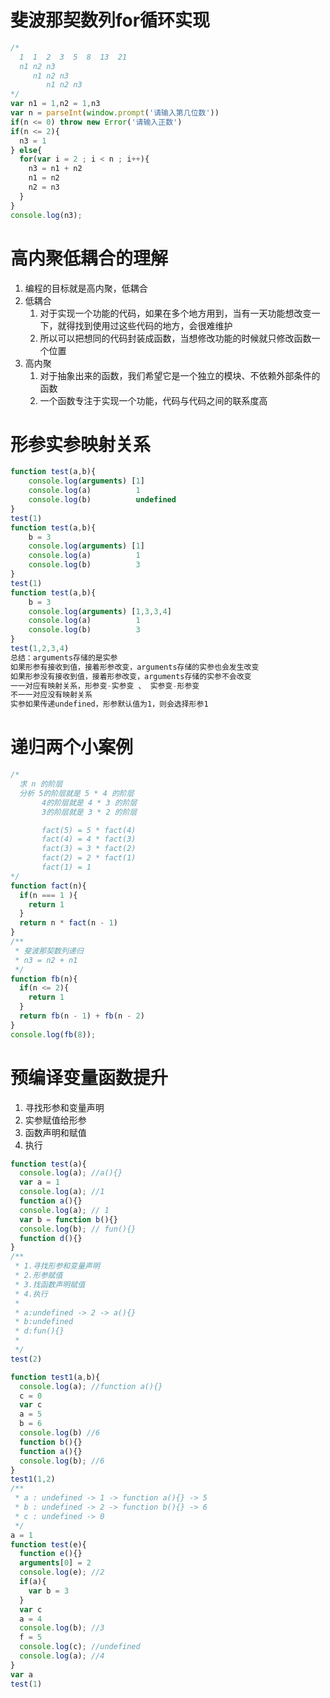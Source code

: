 # 斐波那契数列for循环实现
```javascript
/*
  1  1  2  3  5  8  13  21
  n1 n2 n3
     n1 n2 n3
        n1 n2 n3
*/
var n1 = 1,n2 = 1,n3
var n = parseInt(window.prompt('请输入第几位数'))
if(n <= 0) throw new Error('请输入正数')
if(n <= 2){
  n3 = 1
} else{
  for(var i = 2 ; i < n ; i++){
    n3 = n1 + n2
    n1 = n2
    n2 = n3
  }
}
console.log(n3);
```
# 高内聚低耦合的理解
1. 编程的目标就是高内聚，低耦合
2. 低耦合
	1. 对于实现一个功能的代码，如果在多个地方用到，当有一天功能想改变一下，就得找到使用过这些代码的地方，会很难维护
	2. 所以可以把想同的代码封装成函数，当想修改功能的时候就只修改函数一个位置
3. 高内聚
	1. 对于抽象出来的函数，我们希望它是一个独立的模块、不依赖外部条件的函数
	2. 一个函数专注于实现一个功能，代码与代码之间的联系度高

# 形参实参映射关系
```javascript
function test(a,b){
	console.log(arguments) [1]
	console.log(a)          1
	console.log(b)          undefined 
}
test(1)
function test(a,b){
	b = 3
	console.log(arguments) [1]
	console.log(a)          1
	console.log(b)          3 
}
test(1)
function test(a,b){
	b = 3
	console.log(arguments) [1,3,3,4]
	console.log(a)          1
	console.log(b)          3 
}
test(1,2,3,4)
总结：arguments存储的是实参
如果形参有接收到值，接着形参改变，arguments存储的实参也会发生改变
如果形参没有接收到值，接着形参改变，arguments存储的实参不会改变
一一对应有映射关系，形参变-实参变 、 实参变-形参变
不一一对应没有映射关系 
实参如果传递undefined，形参默认值为1，则会选择形参1
```
# 递归两个小案例
```javascript
/*
  求 n 的阶层
  分析 5的阶层就是 5 * 4 的阶层
       4的阶层就是 4 * 3 的阶层
       3的阶层就是 3 * 2 的阶层

       fact(5) = 5 * fact(4)
       fact(4) = 4 * fact(3)
       fact(3) = 3 * fact(2)
       fact(2) = 2 * fact(1)
       fact(1) = 1
*/
function fact(n){
  if(n === 1 ){
    return 1
  }
  return n * fact(n - 1)
}
/**
 * 斐波那契数列递归
 * n3 = n2 + n1
 */
function fb(n){
  if(n <= 2){
    return 1
  }
  return fb(n - 1) + fb(n - 2)
}
console.log(fb(8));
```
# 预编译变量函数提升
1. 寻找形参和变量声明
2. 实参赋值给形参
3. 函数声明和赋值
4. 执行
```JavaScript
function test(a){
  console.log(a); //a(){}
  var a = 1
  console.log(a); //1
  function a(){}
  console.log(a); // 1
  var b = function b(){} 
  console.log(b); // fun(){}
  function d(){}
}
/**
 * 1.寻找形参和变量声明
 * 2.形参赋值
 * 3.找函数声明赋值
 * 4.执行
 * 
 * a:undefined -> 2 -> a(){}
 * b:undefined
 * d:fun(){}
 * 
 */
test(2)

function test1(a,b){
  console.log(a); //function a(){}
  c = 0 
  var c 
  a = 5
  b = 6 
  console.log(b) //6
  function b(){}
  function a(){}
  console.log(b); //6
}
test1(1,2)
/**
 * a : undefined -> 1 -> function a(){} -> 5 
 * b : undefined -> 2 -> function b(){} -> 6
 * c : undefined -> 0 
 */
a = 1
function test(e){
  function e(){}
  arguments[0] = 2
  console.log(e); //2
  if(a){
    var b = 3
  }
  var c 
  a = 4
  console.log(b); //3
  f = 5
  console.log(c); //undefined
  console.log(a); //4
}
var a 
test(1)
```